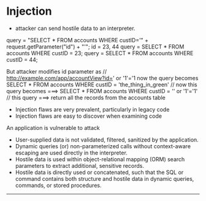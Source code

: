 # Injection
- attacker can send hostile data to an interpreter.

query = "SELECT * FROM accounts WHERE custID='" + request.getParameter("id") + "'";
id = 23, 44
query = SELECT * FROM accounts WHERE custID = 23;
query = SELECT * FROM accounts WHERE custID = 44;


But attacker modifies id parameter as <!--     ' or '1'='1       -->
    // http://example.com/app/accountView?id=' or '1'='1
now the query becomes
SELECT * FROM accounts WHERE custID = 'the_thing_in_green'
    // now this query becomes ===> SELECT * FROM accounts WHERE custID = '' or '1'='1'
    // this query ===> return all the records from the accounts table
    

- Injection flaws are very prevalent, particularly in legacy code
- Injection flaws are easy to discover when examining code


An application is vulnerable to attack
- User-supplied data is 
    not validated, filtered, sanitized by the application.
- Dynamic queries (or) non-parameterized calls without context-aware escaping are used directly in the interpreter.
- Hostile data is used within object-relational mapping (ORM) search parameters 
    to extract additional, sensitive records.
- Hostile data is directly used or concatenated, 
    such that the SQL or command contains both structure and hostile data in dynamic queries, commands, or stored procedures.
----------------------------------------------------------------------------------------------------
